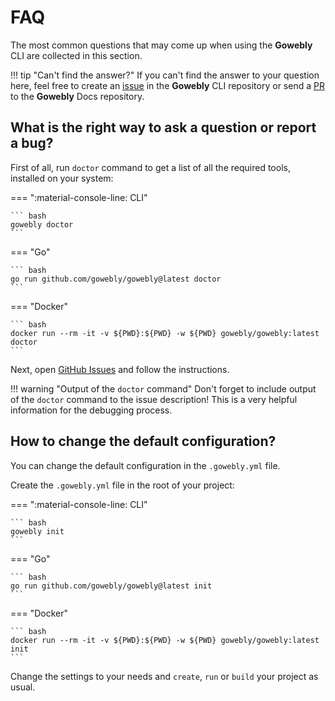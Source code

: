 # FAQ

The most common questions that may come up when using the **Gowebly** CLI are collected in this section.

!!! tip "Can't find the answer?"
    If you can't find the answer to your question here, feel free to create an [issue][repo_issues_url] in the **Gowebly** CLI repository or send a [PR][repo_pull_request_url] to the **Gowebly** Docs repository.

## What is the right way to ask a question or report a bug?

First of all, run `doctor` command to get a list of all the required tools, installed on your system:

=== ":material-console-line: CLI"

    ``` bash
    gowebly doctor
    ```

=== "Go"

    ``` bash
    go run github.com/gowebly/gowebly@latest doctor
    ```

=== "Docker"

    ``` bash
    docker run --rm -it -v ${PWD}:${PWD} -w ${PWD} gowebly/gowebly:latest doctor
    ```

Next, open [GitHub Issues][repo_issues_url] and follow the instructions.

!!! warning "Output of the `doctor` command"
    Don't forget to include output of the `doctor` command to the issue description! This is a very helpful information for the debugging process.

## How to change the default configuration?

You can change the default configuration in the `.gowebly.yml` file.

Create the `.gowebly.yml` file in the root of your project:

=== ":material-console-line: CLI"

    ``` bash
    gowebly init
    ```

=== "Go"

    ``` bash
    go run github.com/gowebly/gowebly@latest init
    ```

=== "Docker"

    ``` bash
    docker run --rm -it -v ${PWD}:${PWD} -w ${PWD} gowebly/gowebly:latest init
    ```

Change the settings to your needs and `create`, `run` or `build` your project as usual.

<!-- Links -->

[repo_pull_request_url]: https://github.com/gowebly/docs/pulls
[repo_issues_url]: https://github.com/gowebly/gowebly/issues